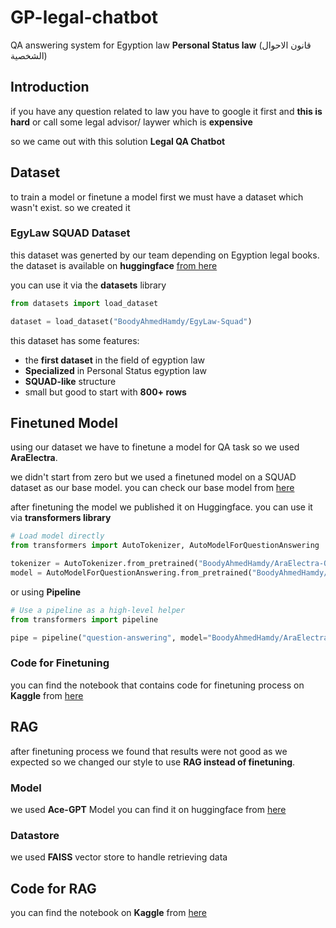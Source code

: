 # GP-legal-chatbot
QA answering system for Egyption law **Personal Status law** (قانون الاحوال الشخصية)

## Introduction
if you have any question related to law you have to google it first and **this is hard** or call some legal advisor/ laywer which is **expensive**

so we came out with this solution **Legal QA Chatbot**

## Dataset
to train a model or finetune a model first we must have a dataset which wasn't exist. so we created it 

### EgyLaw SQUAD Dataset
this dataset was generted by our team depending on Egyption legal books. the dataset is available on **huggingface** [from here](https://huggingface.co/datasets/BoodyAhmedHamdy/EgyLaw-Squad)


you can use it via the **datasets** library

```python
from datasets import load_dataset

dataset = load_dataset("BoodyAhmedHamdy/EgyLaw-Squad")
```

this dataset has some features:
- the **first dataset** in the field of egyption law
- **Specialized** in Personal Status egyption law
- **SQUAD-like** structure 
- small but good to start with **800+ rows**


## Finetuned Model
using our dataset we have to finetune a model for QA task so we used **AraElectra**.

we didn't start from zero but we used a finetuned model on a SQUAD dataset as our base model. you can check our base model from [here](https://huggingface.co/ZeyadAhmed/AraElectra-Arabic-SQuADv2-QA)


after finetuning the model we published it on Huggingface. you can use it via **transformers library**

```python
# Load model directly
from transformers import AutoTokenizer, AutoModelForQuestionAnswering

tokenizer = AutoTokenizer.from_pretrained("BoodyAhmedHamdy/AraElectra-QA-EgyLaw-Squad")
model = AutoModelForQuestionAnswering.from_pretrained("BoodyAhmedHamdy/AraElectra-QA-EgyLaw-Squad")
```

or using **Pipeline**
```python
# Use a pipeline as a high-level helper
from transformers import pipeline

pipe = pipeline("question-answering", model="BoodyAhmedHamdy/AraElectra-QA-EgyLaw-Squad")
```

### Code for Finetuning
you can find the notebook that contains code for finetuning process on **Kaggle** from [here](https://www.kaggle.com/code/boodyahmedhamdy/araelectra-finetuning-huggingface-clone)



## RAG
after finetuning process we found that results were not good as we expected so we changed our style to use **RAG instead of finetuning**.


### Model
we used **Ace-GPT** Model you can find it on huggingface from [here](https://huggingface.co/FreedomIntelligence/AceGPT-7B-chat)


### Datastore
we used **FAISS** vector store to handle retrieving data


## Code for RAG
you can find the notebook on **Kaggle** from [here](https://www.kaggle.com/code/boodyahmedhamdy/rag-using-ace-gpt)

